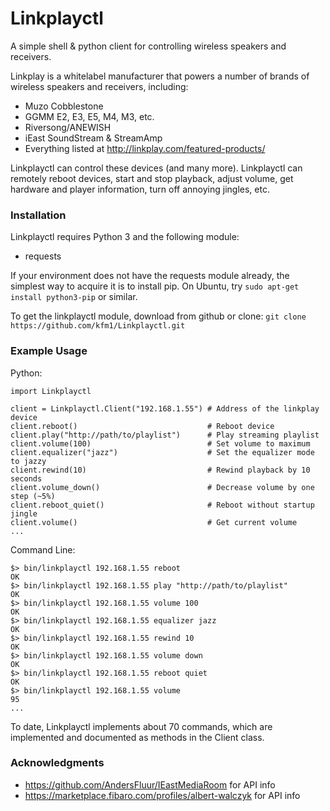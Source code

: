 
# Linkplayctl

A simple shell & python client for controlling wireless speakers and receivers.

Linkplay is a whitelabel manufacturer that powers a number of brands of wireless speakers and receivers, including:
* Muzo Cobblestone
* GGMM E2, E3, E5, M4, M3, etc.
* Riversong/ANEWISH
* iEast SoundStream & StreamAmp
* Everything listed at http://linkplay.com/featured-products/

Linkplayctl can control these devices (and many more).  Linkplayctl can remotely reboot devices, start and stop playback, adjust volume, get hardware and player information, turn off annoying jingles, etc.  



### Installation

Linkplayctl requires Python 3 and the following module:
* requests

If your environment does not have the requests module already, the simplest way to acquire it is to install pip.  On Ubuntu, try
```sudo apt-get install python3-pip```  or similar.

To get the linkplayctl module, download from github or clone:
```git clone https://github.com/kfm1/Linkplayctl.git```


### Example Usage

Python:

```
import Linkplayctl

client = Linkplayctl.Client("192.168.1.55") # Address of the linkplay device
client.reboot()                             # Reboot device
client.play("http://path/to/playlist")      # Play streaming playlist
client.volume(100)                          # Set volume to maximum
client.equalizer("jazz")                    # Set the equalizer mode to jazzy
client.rewind(10)                           # Rewind playback by 10 seconds
client.volume_down()                        # Decrease volume by one step (~5%)
client.reboot_quiet()                       # Reboot without startup jingle
client.volume()                             # Get current volume
...

```

Command Line:

```
$> bin/linkplayctl 192.168.1.55 reboot
OK
$> bin/linkplayctl 192.168.1.55 play "http://path/to/playlist"
OK
$> bin/linkplayctl 192.168.1.55 volume 100
OK
$> bin/linkplayctl 192.168.1.55 equalizer jazz
OK
$> bin/linkplayctl 192.168.1.55 rewind 10
OK
$> bin/linkplayctl 192.168.1.55 volume down
OK
$> bin/linkplayctl 192.168.1.55 reboot quiet
OK
$> bin/linkplayctl 192.168.1.55 volume
95
...

```

To date, Linkplayctl implements about 70 commands, which are implemented and documented as methods in the Client class.  





### Acknowledgments

* https://github.com/AndersFluur/IEastMediaRoom for API info
* https://marketplace.fibaro.com/profiles/albert-walczyk for API info




